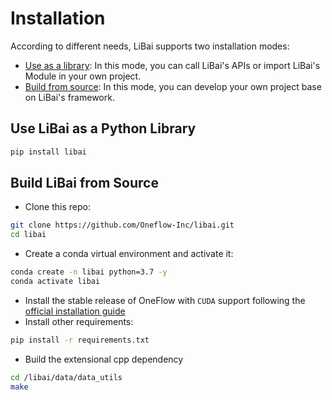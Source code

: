 # Installation
According to different needs, LiBai supports two installation modes:
- [Use as a library](#use-libai-as-a-python-library): In this mode, you can call LiBai's APIs or import LiBai's Module in your own project.
- [Build from source](#build-libai-from-source): In this mode, you can develop your own project base on LiBai's framework.

## Use LiBai as a Python Library
```bash
pip install libai
```

## Build LiBai from Source
- Clone this repo:
```bash
git clone https://github.com/Oneflow-Inc/libai.git
cd libai
```
- Create a conda virtual environment and activate it:
```bash
conda create -n libai python=3.7 -y
conda activate libai
```
- Install the stable release of OneFlow with `CUDA` support following the [official installation guide](https://github.com/Oneflow-Inc/oneflow#install-with-pip-package)
- Install other requirements:
```bash
pip install -r requirements.txt
```
- Build the extensional cpp dependency
```bash
cd /libai/data/data_utils
make
```

